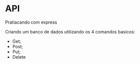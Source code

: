 # API
Pratiacando com express

Criando um banco de dados utilizando os 4 comandos basicos:

* Get;
* Post;
* Put;
* Delete
